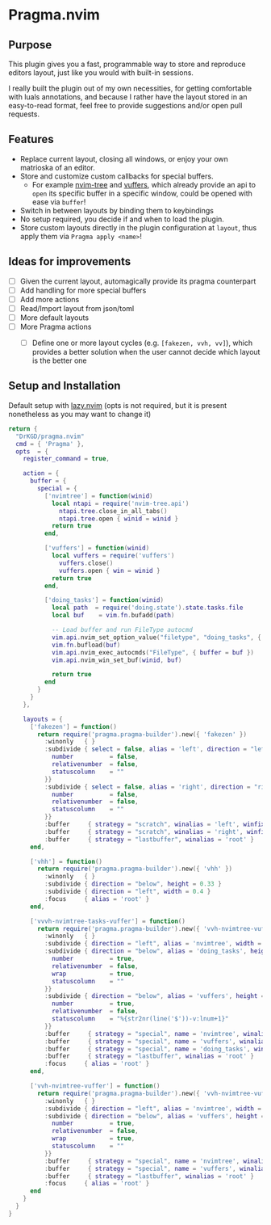 # Pragma.nvim

## Purpose
This plugin gives you a fast, programmable way to store and reproduce editors layout, just like you would with built-in sessions.

I really built the plugin out of my own necessities, for getting comfortable with luals annotations, 
and because I rather have the layout stored in an easy-to-read format, feel free to provide suggestions and/or open pull requests.

## Features
- Replace current layout, closing all windows, or enjoy your own matrioska of an editor.
- Store and customize custom callbacks for special buffers.
  - For example [nvim-tree](https://github.com/nvim-tree/nvim-tree.lua) and [vuffers](https://github.com/Hajime-Suzuki/vuffers.nvim), which already provide an api to `open` its specific buffer in a specific window, could be opened with ease via `buffer`!
- Switch in between layouts by binding them to keybindings
- No setup required, you decide if and when to load the plugin.
- Store custom layouts directly in the plugin configuration at `layout`, thus apply them via `Pragma apply <name>`!

## Ideas for improvements
- [ ] Given the current layout, automagically provide its pragma counterpart
- [ ] Add handling for more special buffers
- [ ] Add more actions
- [ ] Read/Import layout from json/toml
- [ ] More default layouts
- [ ] More Pragma actions 
  - [ ] Define one or more layout cycles (e.g. `[fakezen, vvh, vv]`), which provides a better solution when the user
		cannot decide which layout is the better one


## Setup and Installation

Default setup with [lazy.nvim](https://github.com/folke/lazy.nvim) (opts is not required, but it is present nonetheless as you may want to change it)
```lua
return {
  "DrKGD/pragma.nvim"
  cmd = { 'Pragma' },
  opts  = {
    register_command = true,

    action = {
      buffer = {
        special = {
          ['nvimtree'] = function(winid)
            local ntapi = require('nvim-tree.api')
              ntapi.tree.close_in_all_tabs()
              ntapi.tree.open { winid = winid }
            return true
          end,

          ['vuffers'] = function(winid)
            local vuffers = require('vuffers')
              vuffers.close()
              vuffers.open { win = winid }
            return true
          end,

          ['doing_tasks'] = function(winid)
            local path  = require('doing.state').state.tasks.file
            local buf    = vim.fn.bufadd(path)

            -- Load buffer and run FileType autocmd 
            vim.api.nvim_set_option_value("filetype", "doing_tasks", { buf = buf })
            vim.fn.bufload(buf)
            vim.api.nvim_exec_autocmds("FileType", { buffer = buf })
            vim.api.nvim_win_set_buf(winid, buf)

            return true
          end
        }
      }
    },

    layouts = {
      ['fakezen'] = function()
        return require('pragma.pragma-builder').new({ 'fakezen' })
          :winonly   { }
          :subdivide { select = false, alias = 'left', direction = "left", width = 0.15, winopts = {
            number          = false,
            relativenumber  = false,
            statuscolumn    = ""
          }}
          :subdivide { select = false, alias = 'right', direction = "right", width = 0.15, winopts = {
            number          = false,
            relativenumber  = false,
            statuscolumn    = ""
          }}
          :buffer     { strategy = "scratch", winalias = 'left', winfixbuf = true }
          :buffer     { strategy = "scratch", winalias = 'right', winfixbuf = true }
          :buffer     { strategy = "lastbuffer", winalias = 'root' }
      end,

      ['vhh'] = function()
        return require('pragma.pragma-builder').new({ 'vhh' })
          :winonly   { }
          :subdivide { direction = "below", height = 0.33 }
          :subdivide { direction = "left", width = 0.4 }
          :focus     { alias = 'root' }
      end,

      ['vvvh-nvimtree-tasks-vuffer'] = function()
        return require('pragma.pragma-builder').new({ 'vvh-nvimtree-vuffer-lastused' })
          :winonly   { }
          :subdivide { direction = "left", alias = 'nvimtree', width = 40 }
          :subdivide { direction = "below", alias = 'doing_tasks', height = 0.60, winopts = {
            number          = true,
            relativenumber  = false,
            wrap            = true,
            statuscolumn    = ""
          }}
          :subdivide { direction = "below", alias = 'vuffers', height = 0.5, winopts = {
            number          = true,
            relativenumber  = false,
            statuscolumn    = "%{str2nr(line('$'))-v:lnum+1}"
          }}
          :buffer     { strategy = "special", name = 'nvimtree', winalias = 'nvimtree', winfixbuf = true }
          :buffer     { strategy = "special", name = 'vuffers', winalias = 'vuffers', winfixbuf = true }
          :buffer     { strategy = "special", name = 'doing_tasks', winalias = 'doing_tasks', winfixbuf = true }
          :buffer     { strategy = "lastbuffer", winalias = 'root' }
          :focus     { alias = 'root' }
      end,

      ['vvh-nvimtree-vuffer'] = function()
        return require('pragma.pragma-builder').new({ 'vvh-nvimtree-vuffer-lastused' })
          :winonly   { }
          :subdivide { direction = "left", alias = 'nvimtree', width = 40 }
          :subdivide { direction = "below", alias = 'vuffers', height = 0.35, winopts = {
            number          = true,
            relativenumber  = false,
            wrap            = true,
            statuscolumn    = ""
          }}
          :buffer     { strategy = "special", name = 'nvimtree', winalias = 'nvimtree', winfixbuf = true }
          :buffer     { strategy = "special", name = 'vuffers', winalias = 'vuffers', winfixbuf = true }
          :buffer     { strategy = "lastbuffer", winalias = 'root' }
          :focus     { alias = 'root' }
      end
    }
  }
}
```

